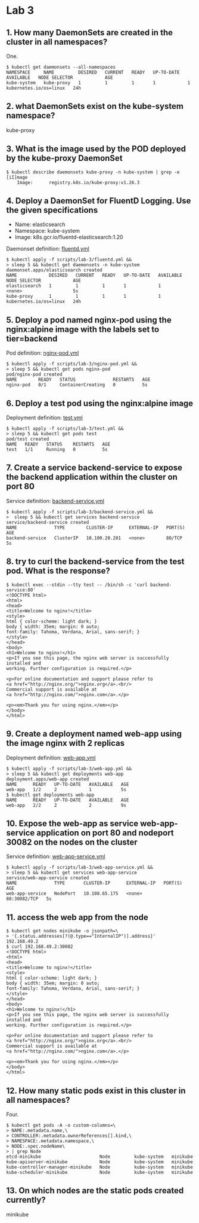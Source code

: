# Lab 3
## 1. How many DaemonSets are created in the cluster in all namespaces?

One.

```console
$ kubectl get daemonsets --all-namespaces
NAMESPACE     NAME         DESIRED   CURRENT   READY   UP-TO-DATE   AVAILABLE   NODE SELECTOR            AGE
kube-system   kube-proxy   1         1         1       1            1           kubernetes.io/os=linux   24h
```

## 2. what DaemonSets exist on the kube-system namespace?

kube-proxy

## 3. What is the image used by the POD deployed by the kube-proxy DaemonSet

```console
$ kubectl describe daemonsets kube-proxy -n kube-system | grep -e [iI]mage
    Image:      registry.k8s.io/kube-proxy:v1.26.3
```

## 4. Deploy a DaemonSet for FluentD Logging. Use the given specifications

- Name: elasticsearch
- Namespace: kube-system
- Image: k8s.gcr.io/fluentd-elasticsearch:1.20

Daemonset definition: [fluentd.yml](./scripts/lab-3/fluentd.yml)

```console
$ kubectl apply -f scripts/lab-3/fluentd.yml &&
> sleep 5 && kubectl get daemonsets -n kube-system
daemonset.apps/elasticsearch created
NAME            DESIRED   CURRENT   READY   UP-TO-DATE   AVAILABLE   NODE SELECTOR            AGE
elasticsearch   1         1         1       1            1           <none>                   5s
kube-proxy      1         1         1       1            1           kubernetes.io/os=linux   24h
```

## 5. Deploy a pod named nginx-pod using the nginx:alpine image with the labels set to tier=backend

Pod definition: [nginx-pod.yml](./scripts/lab-3/nginx-pod.yml)

```console
$ kubectl apply -f scripts/lab-3/nginx-pod.yml &&
> sleep 5 && kubectl get pods nginx-pod
pod/nginx-pod created
NAME        READY   STATUS              RESTARTS   AGE
nginx-pod   0/1     ContainerCreating   0          5s
```

## 6. Deploy a test pod using the nginx:alpine image

Deployment definition: [test.yml](./scripts/lab-3/test.yml)

```console
$ kubectl apply -f scripts/lab-3/test.yml &&
> sleep 5 && kubectl get pods test
pod/test created
NAME   READY   STATUS    RESTARTS   AGE
test   1/1     Running   0          5s
```

## 7. Create a service backend-service to expose the backend application within the cluster on port 80

Service definition: [backend-service.yml](./scripts/lab-3/backend-service.yml)

```console
$ kubectl apply -f scripts/lab-3/backend-service.yml &&
>  sleep 5 && kubectl get services backend-service
service/backend-service created
NAME              TYPE        CLUSTER-IP      EXTERNAL-IP   PORT(S)   AGE
backend-service   ClusterIP   10.100.20.201   <none>        80/TCP    5s
```

## 8. try to curl the backend-service from the test pod. What is the response?

```console
$ kubectl exec --stdin --tty test -- /bin/sh -c 'curl backend-service:80'
<!DOCTYPE html>
<html>
<head>
<title>Welcome to nginx!</title>
<style>
html { color-scheme: light dark; }
body { width: 35em; margin: 0 auto;
font-family: Tahoma, Verdana, Arial, sans-serif; }
</style>
</head>
<body>
<h1>Welcome to nginx!</h1>
<p>If you see this page, the nginx web server is successfully installed and
working. Further configuration is required.</p>

<p>For online documentation and support please refer to
<a href="http://nginx.org/">nginx.org</a>.<br/>
Commercial support is available at
<a href="http://nginx.com/">nginx.com</a>.</p>

<p><em>Thank you for using nginx.</em></p>
</body>
</html>
```

## 9. Create a deployment named web-app using the image nginx with 2 replicas

Deployment definition: [web-app.yml](./scripts/lab-3/web-app.yml)

```console
$ kubectl apply -f scripts/lab-3/web-app.yml &&
> sleep 5 && kubectl get deployments web-app
deployment.apps/web-app created
NAME      READY   UP-TO-DATE   AVAILABLE   AGE
web-app   1/2     2            1           5s
$ kubectl get deployments web-app
NAME      READY   UP-TO-DATE   AVAILABLE   AGE
web-app   2/2     2            2           9s
```

## 10. Expose the web-app as service web-app-service application on port 80 and nodeport 30082 on the nodes on the cluster

Service definition: [web-app-service.yml](./scripts/lab-3/web-app-service.yml)

```console
$ kubectl apply -f scripts/lab-3/web-app-service.yml &&
> sleep 5 && kubectl get services web-app-service
service/web-app-service created
NAME              TYPE       CLUSTER-IP      EXTERNAL-IP   PORT(S)        AGE
web-app-service   NodePort   10.108.65.175   <none>        80:30082/TCP   5s
```

## 11. access the web app from the node

```console
$ kubectl get nodes minikube -o jsonpath=\
> '{.status.addresses[?(@.type=="InternalIP")].address}'
192.168.49.2
$ curl 192.168.49.2:30082
<!DOCTYPE html>
<html>
<head>
<title>Welcome to nginx!</title>
<style>
html { color-scheme: light dark; }
body { width: 35em; margin: 0 auto;
font-family: Tahoma, Verdana, Arial, sans-serif; }
</style>
</head>
<body>
<h1>Welcome to nginx!</h1>
<p>If you see this page, the nginx web server is successfully installed and
working. Further configuration is required.</p>

<p>For online documentation and support please refer to
<a href="http://nginx.org/">nginx.org</a>.<br/>
Commercial support is available at
<a href="http://nginx.com/">nginx.com</a>.</p>

<p><em>Thank you for using nginx.</em></p>
</body>
</html>
```

## 12. How many static pods exist in this cluster in all namespaces?

Four.

```console
$ kubectl get pods -A -o custom-columns=\
> NAME:.metadata.name,\
> CONTROLLER:.metadata.ownerReferences[].kind,\
> NAMESPACE:.metadata.namespace,\
> NODE:.spec.nodeName\
> | grep Node
etcd-minikube                      Node         kube-system   minikube
kube-apiserver-minikube            Node         kube-system   minikube
kube-controller-manager-minikube   Node         kube-system   minikube
kube-scheduler-minikube            Node         kube-system   minikube
```

## 13. On which nodes are the static pods created currently?

minikube
